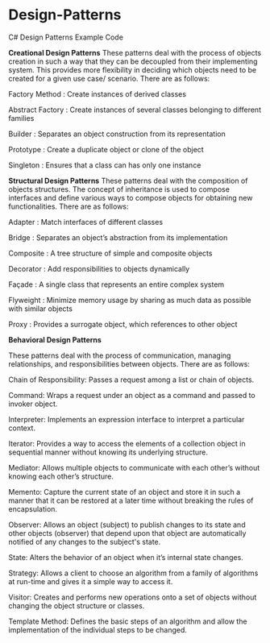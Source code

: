# Design-Patterns

C# Design Patterns Example Code

<b>Creational Design Patterns</b>
These patterns deal with the process of objects creation in such a way that they can be decoupled from their implementing system. This provides more flexibility in deciding which objects need to be created for a given use case/ scenario. There are as follows:

Factory Method : Create instances of derived classes

Abstract Factory : Create instances of several classes belonging to different families

Builder : Separates an object construction from its representation

Prototype : Create a duplicate object or clone of the object

Singleton : Ensures that a class can has only one instance

<b>Structural Design Patterns</b>
These patterns deal with the composition of objects structures. The concept of inheritance is used to compose interfaces and define various ways to compose objects for obtaining new functionalities. There are as follows:

Adapter : Match interfaces of different classes

Bridge : Separates an object’s abstraction from its implementation

Composite : A tree structure of simple and composite objects

Decorator : Add responsibilities to objects dynamically

Façade : A single class that represents an entire complex system

Flyweight : Minimize memory usage by sharing as much data as possible with similar objects

Proxy : Provides a surrogate object, which references to other object

<b>Behavioral Design Patterns</b>

These patterns deal with the process of communication, managing relationships, and responsibilities between objects. There are as follows:

Chain of Responsibility: Passes a request among a list or chain of objects.

Command: Wraps a request under an object as a command and passed to invoker object.

Interpreter: Implements an expression interface to interpret a particular context.

Iterator: Provides a way to access the elements of a collection object in sequential manner without knowing its underlying structure.

Mediator: Allows multiple objects to communicate with each other’s without knowing each other’s structure.

Memento: Capture the current state of an object and store it in such a manner that it can be restored at a later time without breaking the rules of encapsulation.

Observer: Allows an object (subject) to publish changes to its state and other objects (observer) that depend upon that object are automatically notified of any changes to the subject's state.

State: Alters the behavior of an object when it’s internal state changes.

Strategy: Allows a client to choose an algorithm from a family of algorithms at run-time and gives it a simple way to access it.

Visitor: Creates and performs new operations onto a set of objects without changing the object structure or classes.

Template Method: Defines the basic steps of an algorithm and allow the implementation of the individual steps to be changed.
